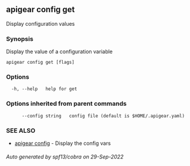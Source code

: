 ## apigear config get

Display configuration values

### Synopsis

Display the value of a configuration variable

```
apigear config get [flags]
```

### Options

```
  -h, --help   help for get
```

### Options inherited from parent commands

```
      --config string   config file (default is $HOME/.apigear.yaml)
```

### SEE ALSO

* [apigear config](apigear_cfg.md)	 - Display the config vars

###### Auto generated by spf13/cobra on 29-Sep-2022
